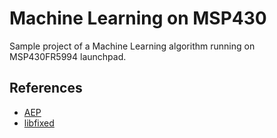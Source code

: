 # Machine Learning on MSP430

Sample project of a Machine Learning algorithm running on MSP430FR5994 launchpad.

## References

- [AEP](https://github.com/Edge-Learning-Machine/AEP)
- [libfixed](https://github.com/CMUAbstract/libfixed/tree/b6a5caf12468fd4d573f17f1984706e1b9f5bcc0)
